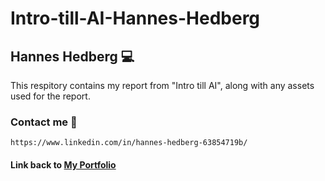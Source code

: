# Intro-till-AI-Hannes-Hedberg

## Hannes Hedberg :computer:

This respitory contains my report from "Intro till AI", along with any assets used for the report.


### Contact me :email:
    https://www.linkedin.com/in/hannes-hedberg-63854719b/
    
#### Link back to [My Portfolio][p1]

[p1]: https://github.com/Hannesssss/Portfolio-Hannes-Hedberg
